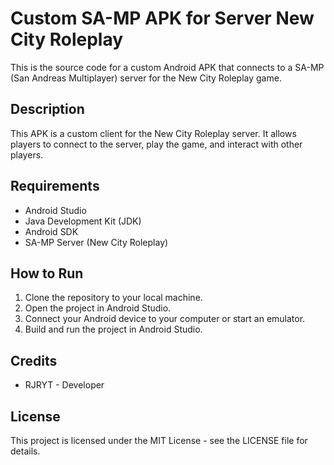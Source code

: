 # Custom SA-MP APK for Server New City Roleplay 

This is the source code for a custom Android APK that connects to a SA-MP (San Andreas Multiplayer) server for the New City Roleplay game.

## Description

This APK is a custom client for the New City Roleplay server. It allows players to connect to the server, play the game, and interact with other players.

## Requirements

- Android Studio
- Java Development Kit (JDK)
- Android SDK
- SA-MP Server (New City Roleplay)

## How to Run

1. Clone the repository to your local machine.
2. Open the project in Android Studio.
3. Connect your Android device to your computer or start an emulator.
4. Build and run the project in Android Studio.

## Credits

- RJRYT - Developer

## License

This project is licensed under the MIT License - see the LICENSE file for details.
